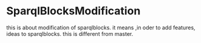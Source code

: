 # SparqlBlocksModification 
this is about modification of sparqlblocks. it means ,in oder to add features, ideas to  sparqlblocks.
this is different from master.
